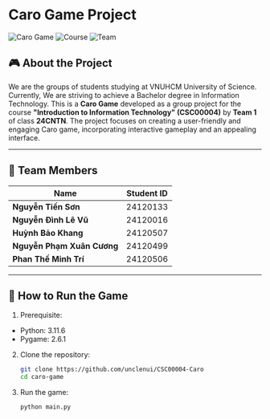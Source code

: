 # Caro Game Project

![Caro Game](https://img.shields.io/badge/Project-Caro%20Game-blue)
![Course](https://img.shields.io/badge/Course-Introduction%20to%20Information%20Technology%20%28CSC00004%29-orange)
![Team](https://img.shields.io/badge/Team-1-green)

## 🎮 About the Project
We are the groups of students studying at VNUHCM University of Science. Currently, We are striving to achieve a Bachelor degree in Information Technology.
This is a **Caro Game** developed as a group project for the course **"Introduction to Information Technology" (CSC00004)** by **Team 1** of class **24CNTN**. The project focuses on creating a user-friendly and engaging Caro game, incorporating interactive gameplay and an appealing interface.

---

## 👥 Team Members

| Name                        | Student ID  |
|-----------------------------|-------------|
| **Nguyễn Tiến Sơn**         | 24120133    |
| **Nguyễn Đình Lê Vũ**       | 24120016    |
| **Huỳnh Bảo Khang**         | 24120507    |
| **Nguyễn Phạm Xuân Cương**  | 24120499    |
| **Phan Thế Minh Trí**       | 24120506    |

---

## 🚀 How to Run the Game
1. Prerequisite:
- Python: 3.11.6
- Pygame: 2.6.1
2. Clone the repository:
   ```bash
   git clone https://github.com/unclenui/CSC00004-Caro
   cd caro-game
2. Run the game:
   ```bash
   python main.py
